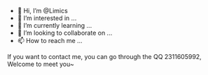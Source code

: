 - 👋 Hi, I’m @Limics
- 👀 I’m interested in ...
- 🌱 I’m currently learning ...
- 💞️ I’m looking to collaborate on ...
- 📫 How to reach me ...

If you want to contact me, you can go through the QQ 2311605992, Welcome to meet you~

<!---
Limics/Limics is a ✨ special ✨ repository because its `README.md` (this file) appears on your GitHub profile.
You can click the Preview link to take a look at your changes.
--->
